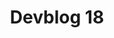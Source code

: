 ---
slug: 18
title: Devblog 18
description: It’s that time again!  We'll take you on a trip down development lane to show you some of the new ex...
image: images/devblog/18/title.png
toc_max_heading_level: 4
authors: kacper
---